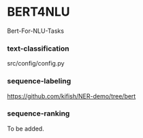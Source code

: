 # BERT4NLU
Bert-For-NLU-Tasks


### text-classification

src/config/config.py


### sequence-labeling

https://github.com/kifish/NER-demo/tree/bert


### sequence-ranking
To be added.



